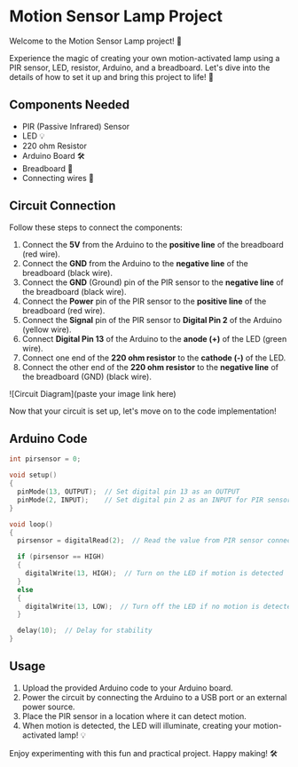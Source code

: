 # Motion Sensor Lamp Project

Welcome to the Motion Sensor Lamp project! 🌟

Experience the magic of creating your own motion-activated lamp using a PIR sensor, LED, resistor, Arduino, and a breadboard. Let's dive into the details of how to set it up and bring this project to life! 🚀

## Components Needed

- PIR (Passive Infrared) Sensor
- LED 💡
- 220 ohm Resistor
- Arduino Board 🛠️
- Breadboard 🔌
- Connecting wires 🧵

## Circuit Connection

Follow these steps to connect the components:

1. Connect the **5V** from the Arduino to the **positive line** of the breadboard (red wire).
2. Connect the **GND** from the Arduino to the **negative line** of the breadboard (black wire).
3. Connect the **GND** (Ground) pin of the PIR sensor to the **negative line** of the breadboard (black wire).
4. Connect the **Power** pin of the PIR sensor to the **positive line** of the breadboard (red wire).
5. Connect the **Signal** pin of the PIR sensor to **Digital Pin 2** of the Arduino (yellow wire).
6. Connect **Digital Pin 13** of the Arduino to the **anode (+)** of the LED (green wire).
7. Connect one end of the **220 ohm resistor** to the **cathode (-)** of the LED.
8. Connect the other end of the **220 ohm resistor** to the **negative line** of the breadboard (GND) (black wire).

![Circuit Diagram](paste your image link here)

Now that your circuit is set up, let's move on to the code implementation! 

## Arduino Code

```cpp
int pirsensor = 0;

void setup()
{
  pinMode(13, OUTPUT);  // Set digital pin 13 as an OUTPUT
  pinMode(2, INPUT);    // Set digital pin 2 as an INPUT for PIR sensor
}

void loop()
{
  pirsensor = digitalRead(2);  // Read the value from PIR sensor connected to pin 2

  if (pirsensor == HIGH)
  {
    digitalWrite(13, HIGH);  // Turn on the LED if motion is detected
  }
  else
  {
    digitalWrite(13, LOW);  // Turn off the LED if no motion is detected
  }

  delay(10);  // Delay for stability
}
```

## Usage

1. Upload the provided Arduino code to your Arduino board.
2. Power the circuit by connecting the Arduino to a USB port or an external power source.
3. Place the PIR sensor in a location where it can detect motion.
4. When motion is detected, the LED will illuminate, creating your motion-activated lamp! 💡

Enjoy experimenting with this fun and practical project. Happy making! 🛠️